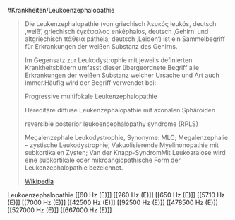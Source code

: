 #Krankheiten/Leukoenzephalopathie

> Die Leukenzephalopathie (von griechisch λευκός leukós, deutsch ‚weiß‘, griechisch ἐγκέφαλος enképhalos, deutsch ‚Gehirn‘ und altgriechisch πάθεια pátheia, deutsch ‚Leiden‘) ist ein Sammelbegriff für Erkrankungen der weißen Substanz des Gehirns.
>
> Im Gegensatz zur Leukodystrophie mit jeweils definierten Krankheitsbildern umfasst dieser übergeordnete Begriff alle Erkrankungen der weißen Substanz welcher Ursache und Art auch immer.Häufig wird der Begriff verwendet bei:
>
> 
>
> Progressive multifokale Leukenzephalopathie
>
> Hereditäre diffuse Leukenzephalopathie mit axonalen Sphäroiden
>
> reversible posterior leukoencephalopathy syndrome (RPLS)
>
> Megalenzephale Leukodystrophie, Synonyme: MLC; Megalenzephalie – zystische Leukodystrophie; Vakuolisierende Myelinonopathie mit subkortikalen Zysten; Van der Knapp-SyndromMit Leukoaraiose wird eine subkortikale oder mikroangiopathische Form der Leukenzephalopathie bezeichnet.
>
> [Wikipedia](https://de.wikipedia.org/wiki/Leukenzephalopathie)

Leukoenzephalopathie
[[60 Hz (E)]]
[[260 Hz (E)]]
[[650 Hz (E)]]
[[5710 Hz (E)]]
[[7000 Hz (E)]]
[[42500 Hz (E)]]
[[92500 Hz (E)]]
[[478500 Hz (E)]]
[[527000 Hz (E)]]
[[667000 Hz (E)]]